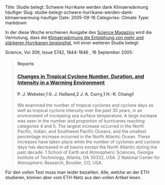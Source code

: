 Title: Studie belegt: Schwere Hurrikane werden dank Klimaerwärmung häufiger
Slug: studie-belegt-schwere-hurrikane-werden-dank-klimaerwarmung-haufiger
Date: 2005-09-16
Categories: Climate
Type: markdown

In der diese Woche erschienen Ausgabe des [Science Magazins](http://www.sciencemag.org/) wird die Vermutung, dass die [Klimaerwärmung die Entstehung von mehr und stärkeren Hurrikanen begünstigt](http://blog.irregular.ch/2005/09/04/mehr-tropische-wirbelsturme-durch-klimaerwarmung/), mit einer weiteren Studie belegt:

Science, Vol 309, Issue 5742, 1844-1846 , 16 September 2005:

> #### Reports
>
> ### [Changes in Tropical Cyclone Number, Duration, and Intensity in a Warming Environment](http://www.sciencemag.org/cgi/content/short/309/5742/1844)
>
> #### P. J. Webster,1 G. J. Holland,2 J. A. Curry,1 H.-R. Chang1
>
> We examined the number of tropical cyclones and cyclone days as well as tropical cyclone intensity over the past 35 years, in an environment of increasing sea surface temperature. A large increase was seen in the number and proportion of hurricanes reaching categories 4 and 5. The largest increase occurred in the North Pacific, Indian, and Southwest Pacific Oceans, and the smallest percentage increase occurred in the North Atlantic Ocean. These increases have taken place while the number of cyclones and cyclone days has decreased in all basins except the North Atlantic during the past decade.
> 1 School of Earth and Atmospheric Sciences, Georgia Institute of Technology, Atlanta, GA 30332, USA.
> 2 National Center for Atmospheric Research, Boulder, CO, USA.

Für den vollen Text muss man leider bezahlen. Alle, welche an der ETH studieren, können aber vom ETH-Netz aus den vollen Artikel lesen.
